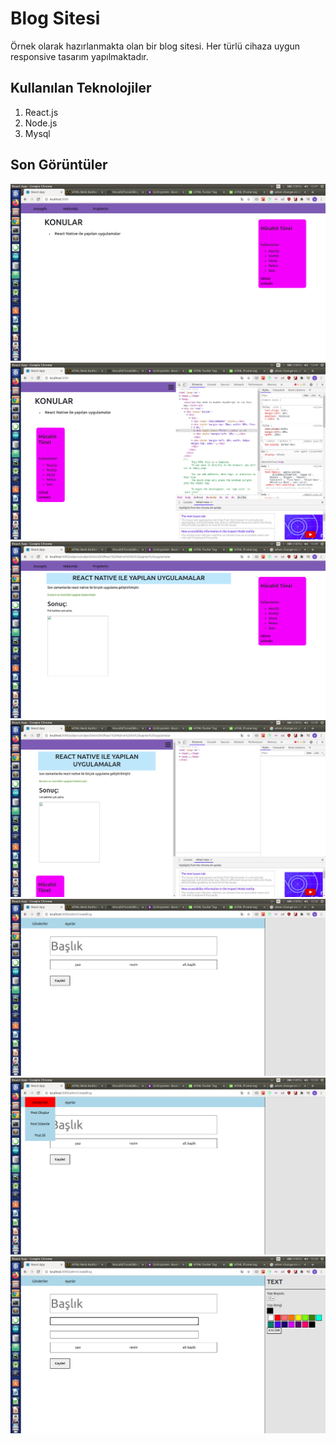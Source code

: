 # Blog Sitesi

Örnek olarak hazırlanmakta olan bir blog sitesi.
Her türlü cihaza uygun responsive tasarım yapılmaktadır.

## Kullanılan Teknolojiler

1. React.js
2. Node.js
3. Mysql

## Son Görüntüler

![Photo](images/Home.png)
![Photo](images/Home2.png)
![Photo](images/Detail.png)
![Photo](images/Detail2.png)
![Photo](images/create.png)
![Photo](images/create2.png)
![Photo](images/create3.png)
